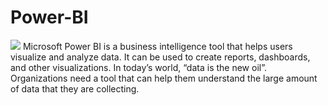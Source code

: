 # Power-BI
<IMG SRC = "https://www.meldium.com/wp-content/uploads/2019/11/power-BI.png">
Microsoft Power BI is a business intelligence tool that helps users visualize and analyze data. It can be used to create reports, dashboards, and other visualizations. 
In today’s world, “data is the new oil”. Organizations need a tool that can help them understand the large amount of data that they are collecting.
